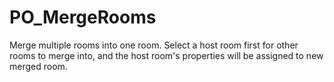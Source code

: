# PO_MergeRooms

Merge multiple rooms into one room. Select a host room first for other rooms to merge into, and the host room&apos;s properties will be assigned to new merged room.
